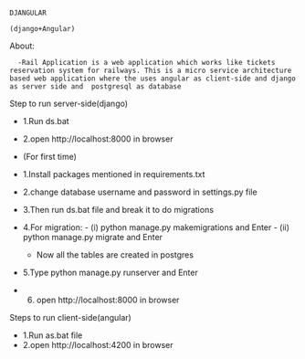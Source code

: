                                                                                         DJANGULAR
                                                                                    (django+Angular)
                                                                                   
                                                                                   
                                                                                  
About:
    
      -Rail Application is a web application which works like tickets reservation system for railways. This is a micro service architecture based web application where the uses angular as client-side and django as server side and  postgresql as database
      
Step to run server-side(django)
  - 1.Run ds.bat
  - 2.open http://localhost:8000 in browser
   - (For first time)
  - 1.Install packages mentioned in requirements.txt
  - 2.change database username and password in settings.py file
  - 3.Then run ds.bat file and break it to do migrations
  - 4.For migration:
        - (i) python manage.py makemigrations and Enter
        - (ii) python manage.py migrate and Enter
      - Now all the tables are created in postgres
                                                                                    
  - 5.Type python manage.py runserver and Enter
  - 6. open http://localhost:8000 in browser   

Steps to run client-side(angular)
  - 1.Run as.bat file
  - 2.open http://localhost:4200 in browser
  
                                                                  
                                                                                    
                                                                                    
                                                                                    
                                                                                    
                                                                                    
                                                                                    
                                                                                    
                                                                                    
                                                                                    
                                                                        
                                                                                      
